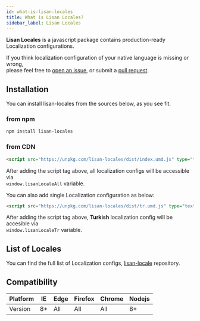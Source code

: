 ```yaml
---
id: what-is-lisan-locales
title: What is Lisan Locales?
sidebar_label: Lisan Locales
---
```


**Lisan Locales** is a javascript package contains
production-ready Localization configurations.

If you think localization configuration
of your native language is missing or wrong,<br>
please feel free to
[open an issue](https://github.com/lisanjs/lisan/issues/new),
or submit a
[pull request](https://github.com/lisanjs/lisan/packages/lisan-locales).

## Installation

You can install lisan-locales from the sources below, as you see fit.

### from npm

```bash
npm install lisan-locales
```

### from CDN

<!-- prettier-ignore-start -->

<!-- markdownlint-disable MD013 -->

```html
<script src="https://unpkg.com/lisan-locales/dist/index.umd.js" type="text/javascript"></script>
```

After adding the script tag above,
all localization configs will be accessible via <br>
`window.lisanLocaleAll` variable.

You can also add single Localization configuration as below:

```html
<script src="https://unpkg.com/lisan-locales/dist/tr.umd.js" type="text/javascript"></script>
```

After adding the script tag above,
**Turkish** localization config will be accesible via<br>
`window.lisanLocaleTr` variable.

<!-- markdownlint-enable MD013 -->

<!-- prettier-ignore-end -->

## List of Locales

You can find the full list of Localization configs,
[lisan-locale](https://github.com/lisanjs/lisan/packages/lisan-locales) repository.

## Compatibility

<div class="compatibility-table">

| Platform | IE  | Edge | Firefox | Chrome | Nodejs |
| -------- | --- | ---- | ------- | ------ | ------ |
| Version  | 8+  | All  | All     | All    | 8+     |

</div>
